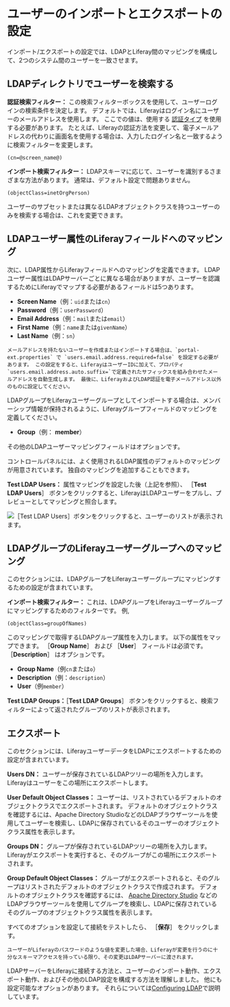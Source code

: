 # ユーザーのインポートとエクスポートの設定

インポート/エクスポートの設定では、LDAPとLiferay間のマッピングを構成して、2つのシステム間のユーザーを一致させます。

<a name="finding-users-in-your-ldap-directory" />

## LDAPディレクトリでユーザーを検索する

**認証検索フィルター：** この検索フィルターボックスを使用して、ユーザーログインの検索条件を決定します。 デフォルトでは、Liferayはログイン名にユーザーのメールアドレスを使用します。 ここでの値は、使用する [認証タイプ](../../../installation-and-upgrades/securing-liferay/authentication-basics.md#authentication-types) を使用する必要があります。 たとえば、Liferayの認証方法を変更して、電子メールアドレスの代わりに画面名を使用する場合は、入力したログイン名と一致するように検索フィルターを変更します。

```
(cn=@screen_name@)
```

**インポート検索フィルター：** LDAPスキーマに応じて、ユーザーを識別するさまざまな方法があります。 通常は、デフォルト設定で問題ありません。

```
(objectClass=inetOrgPerson)
```

ユーザーのサブセットまたは異なるLDAPオブジェクトクラスを持つユーザーのみを検索する場合は、これを変更できます。

<a name="mapping-ldap-user-attributes-to-liferay-fields" />

## LDAPユーザー属性のLiferayフィールドへのマッピング

次に、LDAP属性からLiferayフィールドへのマッピングを定義できます。 LDAPユーザー属性はLDAPサーバーごとに異なる場合がありますが、ユーザーを認識するためにLiferayでマップする必要があるフィールドは5つあります。

* **Screen Name**（例：`uid`または`cn`）
* **Password**（例：`userPassword`）
* **Email Address**（例：`mail`または`email`）
* **First Name**（例：`name`または`givenName`）
* **Last Name**（例：`sn`）

```{note}
メールアドレスを持たないユーザーを作成またはインポートする場合は、`portal-ext.properties` で `users.email.address.required=false` を設定する必要があります。 この設定をすると、LiferayはユーザーIDに加えて、プロパティ`users.email.address.auto.suffix=`で定義されたサフィックスを組み合わせたメールアドレスを自動生成します。 最後に、LiferayおよびLDAP認証を電子メールアドレス以外のものに設定してください。
```

LDAPグループをLiferayユーザーグループとしてインポートする場合は、メンバーシップ情報が保持されるように、Liferayグループフィールドのマッピングを定義してください。

* **Group**（例： **member**）

その他のLDAPユーザーマッピングフィールドはオプションです。

コントロールパネルには、よく使用されるLDAP属性のデフォルトのマッピングが用意されています。 独自のマッピングを追加することもできます。

**Test LDAP Users：** 属性マッピングを設定した後（上記を参照）、 ［**Test LDAP Users**］ ボタンをクリックすると、LiferayはLDAPユーザーをプルし、プレビューとしてマッピングと照合します。

![［Test LDAP Users］ボタンをクリックすると、ユーザーのリストが表示されます。](./configuring-user-import-and-export/images/01.png)

<a name="mapping-ldap-groups-to-liferay-user-groups" />

## LDAPグループのLiferayユーザーグループへのマッピング

このセクションには、LDAPグループをLiferayユーザーグループにマッピングするための設定が含まれています。

**インポート検索フィルター：** これは、LDAPグループをLiferayユーザーグループにマッピングするためのフィルターです。 例,

```
(objectClass=groupOfNames)
```

このマッピングで取得するLDAPグループ属性を入力します。 以下の属性をマップできます。 ［**Group Name**］ および ［**User**］ フィールドは必須です。 ［**Description**］ はオプションです。

* **Group Name**（例`cn`または`o`）
* **Description**（例：`description`）
* **User**（例`member`）

**Test LDAP Groups：**［**Test LDAP Groups**］ ボタンをクリックすると、検索フィルターによって返されたグループのリストが表示されます。

<a name="export" />

## エクスポート

このセクションには、LiferayユーザーデータをLDAPにエクスポートするための設定が含まれています。

**Users DN：** ユーザーが保存されているLDAPツリーの場所を入力します。 Liferayはユーザーをこの場所にエクスポートします。

**User Default Object Classes：** ユーザーは、リストされているデフォルトのオブジェクトクラスでエクスポートされます。 デフォルトのオブジェクトクラスを確認するには、Apache Directory StudioなどのLDAPブラウザーツールを使用してユーザーを検索し、LDAPに保存されているそのユーザーのオブジェクトクラス属性を表示します。

**Groups DN：** グループが保存されているLDAPツリーの場所を入力します。 Liferayがエクスポートを実行すると、そのグループがこの場所にエクスポートされます。

**Group Default Object Classes：** グループがエクスポートされると、そのグループはリストされたデフォルトのオブジェクトクラスで作成されます。 デフォルトのオブジェクトクラスを確認するには、 [Apache Directory Studio](https://directory.apache.org/studio) などのLDAPブラウザーツールを使用してグループを検索し、LDAPに保存されているそのグループのオブジェクトクラス属性を表示します。

すべてのオプションを設定して接続をテストしたら、 ［**保存**］ をクリックします。

```{note}
ユーザーがLiferayのパスワードのような値を変更した場合、Liferayが変更を行うのに十分なスキーマアクセスを持っている限り、その変更はLDAPサーバーに渡されます。
```

LDAPサーバーをLiferayに接続する方法と、ユーザーのインポート動作、エクスポート動作、およびその他のLDAP設定を構成する方法を理解しました。 他にも設定可能なオプションがあります。 それらについては[Configuring LDAP](./ldap-configuration-reference.md)で説明しています。
